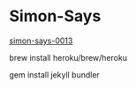 # Simon-Says

[simon-says-0013](https://simon-says-0013.herokuapp.com)

brew install heroku/brew/heroku

gem install jekyll bundler
